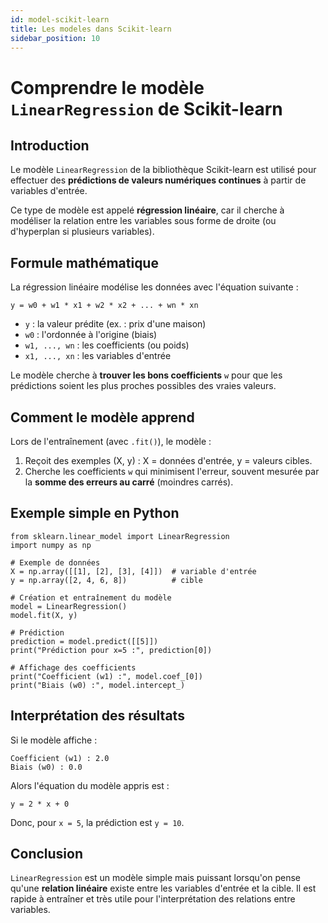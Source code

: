 ```yaml
---
id: model-scikit-learn
title: Les modeles dans Scikit-learn
sidebar_position: 10
---
```


# Comprendre le modèle `LinearRegression` de Scikit-learn

## Introduction

Le modèle `LinearRegression` de la bibliothèque Scikit-learn est utilisé pour effectuer des **prédictions de valeurs numériques continues** à partir de variables d'entrée.

Ce type de modèle est appelé **régression linéaire**, car il cherche à modéliser la relation entre les variables sous forme de droite (ou d'hyperplan si plusieurs variables).


## Formule mathématique

La régression linéaire modélise les données avec l'équation suivante :

```
y = w0 + w1 * x1 + w2 * x2 + ... + wn * xn
```

- `y` : la valeur prédite (ex. : prix d'une maison)
- `w0` : l'ordonnée à l'origine (biais)
- `w1, ..., wn` : les coefficients (ou poids)
- `x1, ..., xn` : les variables d'entrée

Le modèle cherche à **trouver les bons coefficients** `w` pour que les prédictions soient les plus proches possibles des vraies valeurs.

## Comment le modèle apprend

Lors de l'entraînement (avec `.fit()`), le modèle :

1. Reçoit des exemples (X, y) : X = données d'entrée, y = valeurs cibles.
2. Cherche les coefficients `w` qui minimisent l'erreur, souvent mesurée par la **somme des erreurs au carré** (moindres carrés).

## Exemple simple en Python

```
from sklearn.linear_model import LinearRegression
import numpy as np

# Exemple de données
X = np.array([[1], [2], [3], [4]])  # variable d'entrée
y = np.array([2, 4, 6, 8])          # cible

# Création et entraînement du modèle
model = LinearRegression()
model.fit(X, y)

# Prédiction
prediction = model.predict([[5]])
print("Prédiction pour x=5 :", prediction[0])

# Affichage des coefficients
print("Coefficient (w1) :", model.coef_[0])
print("Biais (w0) :", model.intercept_)
```

## Interprétation des résultats

Si le modèle affiche :

```
Coefficient (w1) : 2.0
Biais (w0) : 0.0
```

Alors l'équation du modèle appris est :

```
y = 2 * x + 0
```

Donc, pour `x = 5`, la prédiction est `y = 10`.

## Conclusion

`LinearRegression` est un modèle simple mais puissant lorsqu'on pense qu'une **relation linéaire** existe entre les variables d'entrée et la cible. Il est rapide à entraîner et très utile pour l'interprétation des relations entre variables.
